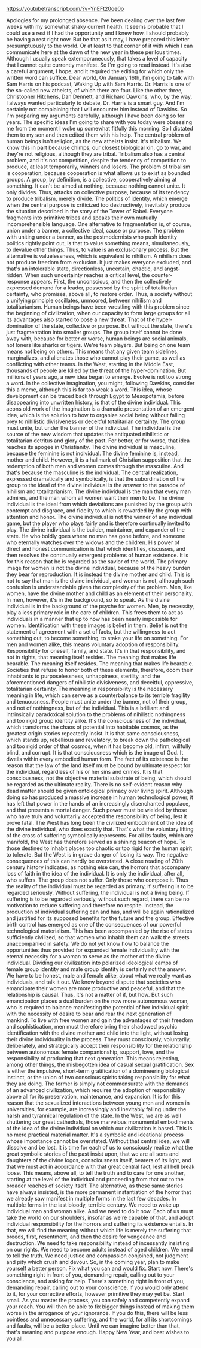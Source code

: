 https://youtubetranscript.com/?v=YnEFt20qe0o

 Apologies for my prolonged absence. I've been dealing over the last few weeks with my somewhat shaky current health. It seems probable that I could use a rest if I had the opportunity and I knew how. I should probably be having a rest right now. But be that as it may, I have prepared this letter presumptuously to the world. Or at least to that corner of it with which I can communicate here at the dawn of the new year in these perilous times. Although I usually speak extemporaneously, that takes a level of capacity that I cannot quite currently manifest. So I'm going to read instead. It's also a careful argument, I hope, and it required the editing for which only the written word can suffice. Dear world, On January 16th, I'm going to talk with Sam Harris on his podcast, Waking Up with Sam Harris. Dr. Harris is one of the so-called new atheists, of which there are four. Like the other three, Christopher Hitchens, Dan Dennett, and Richard Dawkins, who, by the way, I always wanted particularly to debate, Dr. Harris is a smart guy. And I'm certainly not complaining that I will encounter him instead of Dawkins. So I'm preparing my arguments carefully, although I have been doing so for years. The specific ideas I'm going to share with you today were obsessing me from the moment I woke up somewhat fitfully this morning. So I dictated them to my son and then edited them with his help. The central problem of human beings isn't religion, as the new atheists insist. It's tribalism. We know this in part because chimps, our closest biological kin, go to war, and they're not religious, although they are tribal. Tribalism also has a central problem, and it's not competition, despite the tendency of competition to produce, at least temporarily, winners and losers. The problem of tribalism is cooperation, because cooperation is what allows us to exist as bounded groups. A group, by definition, is a collective, cooperatively aiming at something. It can't be aimed at nothing, because nothing cannot unite. It only divides. Thus, attacks on collective purpose, because of its tendency to produce tribalism, merely divide. The politics of identity, which emerge when the central purpose is criticized too destructively, inevitably produce the situation described in the story of the Tower of Babel. Everyone fragments into primitive tribes and speaks their own mutually incomprehensible language. One alternative to fragmentation is, of course, union under a banner, a collective ideal, cause or purpose. The problem with uniting under a banner, as the postmodernists who push identity politics rightly point out, is that to value something means, simultaneously, to devalue other things. Thus, to value is an exclusionary process. But the alternative is valuelessness, which is equivalent to nihilism. A nihilism does not produce freedom from exclusion. It just makes everyone excluded, and that's an intolerable state, directionless, uncertain, chaotic, and angst-ridden. When such uncertainty reaches a critical level, the counter-response appears. First, the unconscious, and then the collectively expressed demand for a leader, possessed by the spirit of totalitarian certainty, who promises, above all, to restore order. Thus, a society without a unifying principle oscillates, unmoored, between nihilism and totalitarianism. Human beings have been wrestling with this problem since the beginning of civilization, when our capacity to form large groups for all its advantages also started to pose a new threat. That of the hyper-domination of the state, collective or purpose. But without the state, there's just fragmentation into smaller groups. The group itself cannot be done away with, because for better or worse, human beings are social animals, not loners like sharks or tigers. We're team players. But being on one team means not being on others. This means that any given team sidelines, marginalizes, and alienates those who cannot play their game, as well as conflicting with other teams. In the West, starting in the Middle East, thousands of people are killed by the threat of the hyper-domination. But millions of years ago, a new idea began to emerge. Evolve is not too strong a word. In the collective imagination, you might, following Dawkins, consider this a meme, although this is far too weak a word. This idea, whose development can be traced back through Egypt to Mesopotamia, before disappearing into unwritten history, is that of the divine individual. This aeons old work of the imagination is a dramatic presentation of an emergent idea, which is the solution to how to organize social being without falling prey to nihilistic divisiveness or deceitful totalitarian certainty. The group must unite, but under the banner of the individual. The individual is the source of the new wisdom that updates the antiquated nihilistic or totalitarian detritus and glory of the past. For better, or for worse, that idea reaches its apogee in Christianity. The divine individual is masculine, because the feminine is not individual. The divine feminine is, instead, mother and child. However, it is a hallmark of Christian supposition that the redemption of both men and women comes through the masculine. And that's because the masculine is the individual. The central realization, expressed dramatically and symbolically, is that the subordination of the group to the ideal of the divine individual is the answer to the paradox of nihilism and totalitarianism. The divine individual is the man that every man admires, and the man whom all women want their men to be. The divine individual is the ideal from which deviations are punished by the group with contempt and disgrace, and fidelity to which is rewarded by the group with attention and honor. The divine individual is not the winner of any individual game, but the player who plays fairly and is therefore continually invited to play. The divine individual is the builder, maintainer, and expander of the state. He who boldly goes where no man has gone before, and someone who eternally watches over the widows and the children. His power of direct and honest communication is that which identifies, discusses, and then resolves the continually emergent problems of human existence. It is for this reason that he is regarded as the savior of the world. The primary image for women is not the divine individual, because of the heavy burden they bear for reproduction. It is instead the divine mother and child. This is not to say that man is the divine individual, and woman is not, although such confusion is understandable given the complexity of the problem. Men, like women, have the divine mother and child as an element of their personality. In men, however, it's in the background, so to speak. As the divine individual is in the background of the psyche for women. Men, by necessity, play a less primary role in the care of children. This frees them to act as individuals in a manner that up to now has been nearly impossible for women. Identification with these images is belief in them. Belief is not the statement of agreement with a set of facts, but the willingness to act something out, to become something, to stake your life on something. For men and women alike, this means voluntary adoption of responsibility. Responsibility for oneself, family, and state. It's in that responsibility, and not in rights, that meaning itself resides. The meaning that makes life bearable. The meaning itself resides. The meaning that makes life bearable. Societies that refuse to honor both of these elements, therefore, doom their inhabitants to purposelessness, unhappiness, sterility, and the aforementioned dangers of nihilistic divisiveness, and deceitful, oppressive, totalitarian certainty. The meaning in responsibility is the necessary meaning in life, which can serve as a counterbalance to its terrible fragility and tenuousness. People must unite under the banner, not of their group, and not of nothingness, but of the individual. This is a brilliant and intrinsically paradoxical solution to the problems of nihilistic nothingness and too rigid group identity alike. It's the consciousness of the individual, which transforms the chaos of potential into habitable cosmos, as the greatest origin stories repeatedly insist. It is that same consciousness, which stands up, rebellious and revelatory, to break down the pathological and too rigid order of that cosmos, when it has become old, infirm, willfully blind, and corrupt. It is that consciousness which is the image of God. It dwells within every embodied human form. The fact of its existence is the reason that the law of the land itself must be bound by ultimate respect for the individual, regardless of his or her sins and crimes. It is that consciousness, not the objective material substrate of being, which should be regarded as the ultimate reality. There is no self-evident reason why dead matter should be given ontological primacy over living spirit. Although doing so has produced a massive increase in human technological power, it has left that power in the hands of an increasingly disenchanted populace, and that presents a mortal danger. Such power must be wielded by those who have truly and voluntarily accepted the responsibility of being, lest it prove fatal. The West has long been the civilized embodiment of the idea of the divine individual, who does exactly that. That's what the voluntary lifting of the cross of suffering symbolically represents. For all its faults, which are manifold, the West has therefore served as a shining beacon of hope. To those destined to inhabit places too chaotic or too rigid for the human spirit to tolerate. But the West is in grave danger of losing its way. The negative consequences of this can hardly be overstated. A close reading of 20th century history indicates, as nothing else can, the horrors that accompany loss of faith in the idea of the individual. It is only the individual, after all, who suffers. The group does not suffer. Only those who compose it. Thus the reality of the individual must be regarded as primary, if suffering is to be regarded seriously. Without suffering, the individual is not a living being. If suffering is to be regarded seriously, without such regard, there can be no motivation to reduce suffering and therefore no respite. Instead, the production of individual suffering can and has, and will be again rationalized and justified for its supposed benefits for the future and the group. Effective birth control has emerged as one of the consequences of our powerful technological materialism. This has been accompanied by the rise of states sufficiently civilized, so that women who inhabit them can walk the streets unaccompanied in safety. We do not yet know how to balance the opportunities thus provided for expanded female individuality with the eternal necessity for a woman to serve as the mother of the divine individual. Dividing our civilization into polarized ideological camps of female group identity and male group identity is certainly not the answer. We have to be honest, male and female alike, about what we really want as individuals, and talk it out. We know beyond dispute that societies who emancipate their women are more productive and peaceful, and that the relationship is causal. Thus, it's not a matter of if, but how. But such emancipation places a dual burden on the now more autonomous woman, who is required to balance manifesting the potential of her individual spirit with the necessity of desire to bear and rear the next generation of mankind. To live with free women and gain the advantages of their freedom and sophistication, men must therefore bring their shadowed psychic identification with the divine mother and child into the light, without losing their divine individuality in the process. They must consciously, voluntarily, deliberately, and strategically accept their responsibility for the relationship between autonomous female companionship, support, love, and the responsibility of producing that next generation. This means rejecting, among other things, the misbegotten idea of casual sexual gratification. Sex is either the impulsive, short-term gratification of a domineering biological instinct, or the union of two conscious spirits taking responsibility for what they are doing. The former is simply not commensurate with the demands of an advanced civilization, which requires the adoption of responsibility above all for its preservation, maintenance, and expansion. It is for this reason that the sexualized interactions between young men and women in universities, for example, are increasingly and inevitably falling under the harsh and tyrannical regulation of the state. In the West, we are as well shuttering our great cathedrals, those marvelous monumental embodiments of the idea of the divine individual on which our civilization is based. This is no mere practical material matter. It's a symbolic and ideational process whose importance cannot be overstated. Without that central idea, we will dissolve and be lost. It is time for each of us to consciously realize what the great symbolic stories of the past insist upon, that we are all sons and daughters of the divine logos, consciousness itself, bearers of its light, and that we must act in accordance with that great central fact, lest all hell break loose. This means, above all, to tell the truth and to care for one another, starting at the level of the individual and proceeding from that out to the broader reaches of society itself. The alternative, as these same stories have always insisted, is the more permanent instantiation of the horror that we already saw manifest in multiple forms in the last few decades. In multiple forms in the last bloody, terrible century. We need to wake up individual man and woman alike. And we need to do it now. Each of us must take the world on our shoulders, insofar as we're capable of that, and adopt individual responsibility for the horrors and suffering its existence entails. In that, we will find the meaning without which life is merely the suffering that breeds, first, resentment, and then the desire for vengeance and destruction. We need to take responsibility instead of incessantly insisting on our rights. We need to become adults instead of aged children. We need to tell the truth. We need justice and compassion conjoined, not judgment and pity which crush and devour. So, in the coming year, plan to make yourself a better person. Fix what you can and would fix. Start now. There's something right in front of you, demanding repair, calling out to your conscience, and asking for help. There's something right in front of you, demanding repair, calling out to your conscience, if you would only attend to it, for your corrective efforts, however primitive they may yet be. Start small. As you master the process, you can safely and competently expand your reach. You will then be able to fix bigger things instead of making them worse in the arrogance of your ignorance. If you do this, there will be less pointless and unnecessary suffering, and the world, for all its shortcomings and faults, will be a better place. Until we can imagine better than that, that's meaning and purpose enough. Happy New Year, and best wishes to you all.